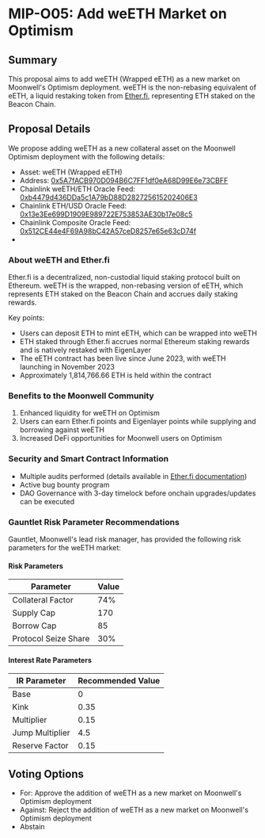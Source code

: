 # MIP-O05: Add weETH Market on Optimism

## Summary

This proposal aims to add weETH (Wrapped eETH) as a new market on Moonwell's
Optimism deployment. weETH is the non-rebasing equivalent of eETH, a liquid
restaking token from [Ether.fi](https://ether.fi), representing ETH staked on
the Beacon Chain.

## Proposal Details

We propose adding weETH as a new collateral asset on the Moonwell Optimism
deployment with the following details:

- Asset: weETH (Wrapped eETH)
- Address:
  [0x5A7fACB970D094B6C7FF1df0eA68D99E6e73CBFF](https://optimistic.etherscan.io/token/0x5A7fACB970D094B6C7FF1df0eA68D99E6e73CBFF)
- Chainlink weETH/ETH Oracle Feed:
  [0xb4479d436DDa5c1A79bD88D282725615202406E3](https://optimistic.etherscan.io/address/0xb4479d436DDa5c1A79bD88D282725615202406E3)
- Chainlink ETH/USD Oracle Feed:
  [0x13e3Ee699D1909E989722E753853AE30b17e08c5](https://optimistic.etherscan.io/address/0x13e3Ee699D1909E989722E753853AE30b17e08c5)
- Chainlink Composite Oracle Feed:
  [0x512CE44e4F69A98bC42A57ceD8257e65e63cD74f](https://optimistic.etherscan.io/address/0x512CE44e4F69A98bC42A57ceD8257e65e63cD74f)
-

### About weETH and Ether.fi

Ether.fi is a decentralized, non-custodial liquid staking protocol built on
Ethereum. weETH is the wrapped, non-rebasing version of eETH, which represents
ETH staked on the Beacon Chain and accrues daily staking rewards.

Key points:

- Users can deposit ETH to mint eETH, which can be wrapped into weETH
- ETH staked through Ether.fi accrues normal Ethereum staking rewards and is
  natively restaked with EigenLayer
- The eETH contract has been live since June 2023, with weETH launching in
  November 2023
- Approximately 1,814,766.66 ETH is held within the contract

### Benefits to the Moonwell Community

1. Enhanced liquidity for weETH on Optimism
2. Users can earn Ether.fi points and Eigenlayer points while supplying and
   borrowing against weETH
3. Increased DeFi opportunities for Moonwell users on Optimism

### Security and Smart Contract Information

- Multiple audits performed (details available in
  [Ether.fi documentation](https://etherfi.gitbook.io/etherfi))
- Active bug bounty program
- DAO Governance with 3-day timelock before onchain upgrades/updates can be
  executed

### Gauntlet Risk Parameter Recommendations

Gauntlet, Moonwell's lead risk manager, has provided the following risk
parameters for the weETH market:

#### Risk Parameters

| Parameter            | Value |
| -------------------- | ----- |
| Collateral Factor    | 74%   |
| Supply Cap           | 170   |
| Borrow Cap           | 85    |
| Protocol Seize Share | 30%   |

#### Interest Rate Parameters

| IR Parameter    | Recommended Value |
| --------------- | ----------------- |
| Base            | 0                 |
| Kink            | 0.35              |
| Multiplier      | 0.15              |
| Jump Multiplier | 4.5               |
| Reserve Factor  | 0.15              |

## Voting Options

- For: Approve the addition of weETH as a new market on Moonwell's Optimism
  deployment
- Against: Reject the addition of weETH as a new market on Moonwell's Optimism
  deployment
- Abstain
